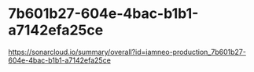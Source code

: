 # 7b601b27-604e-4bac-b1b1-a7142efa25ce
https://sonarcloud.io/summary/overall?id=iamneo-production_7b601b27-604e-4bac-b1b1-a7142efa25ce
